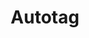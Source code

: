 ---
title: "Autotag"
url: /ciudad-autonoma-de-buenos-aires/autotag-avenida-la-plata/
shop: coche
---